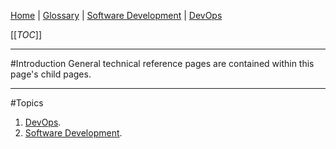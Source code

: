 [Home](/Slalom-LLC/Slalom-Consulting) | [Glossary](/Glossary) | [Software Development](/Tech-Ref/Software-Development) | [DevOps](/Tech-Ref/DevOps-\(Development-and-IT-Operations\))

[[_TOC_]]

---
#Introduction
General technical reference pages are contained within this page's child pages.

---
#Topics
1. [DevOps](/Tech-Ref/DevOps-\(Development-and-IT-Operations\)).
1. [Software Development](/Tech-Ref/Software-Development).
